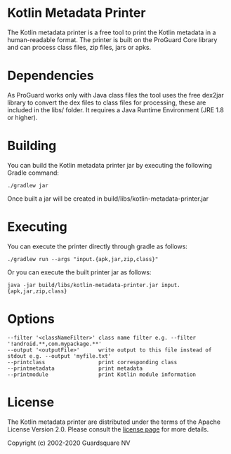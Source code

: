 Kotlin Metadata Printer
=======================

The Kotlin metadata printer is a free tool to print the Kotlin metadata in a human-readable format. The printer is
built on the ProGuard Core library and can process class files, zip files, jars or apks.

# Dependencies

As ProGuard works only with Java class files the tool uses the free dex2jar library to convert the dex files to
class files for processing, these are included in the libs/ folder. It requires a Java Runtime Environment (JRE 1.8 or higher).

# Building

You can build the Kotlin metadata printer jar by executing the following Gradle command:

    ./gradlew jar
    
Once built a jar will be created in build/libs/kotlin-metadata-printer.jar

# Executing

You can execute the printer directly through gradle as follows:

    ./gradlew run --args "input.{apk,jar,zip,class}"

Or you can execute the built printer jar as follows:

    java -jar build/libs/kotlin-metadata-printer.jar input.{apk,jar,zip,class}
    
# Options

    --filter '<classNameFilter>' class name filter e.g. --filter '!android.**,com.mypackage.**'
    --output '<outputFile>'      write output to this file instead of stdout e.g. --output 'myfile.txt'
    --printclass                 print corresponding class
    --printmetadata              print metadata
    --printmodule                print Kotlin module information

# License

The Kotlin metadata printer are distributed under the terms of the Apache License Version 2.0. Please consult the [license
page](LICENSE.md) for more details.

Copyright (c) 2002-2020 Guardsquare NV